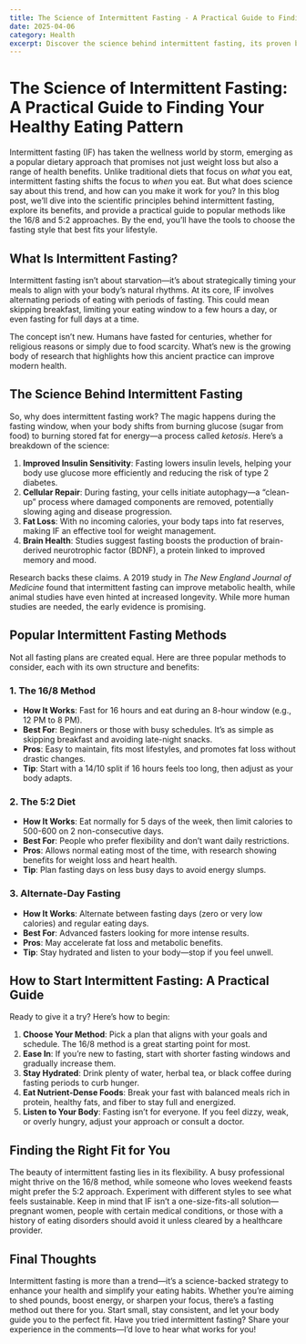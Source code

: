 ```yaml
---
title: The Science of Intermittent Fasting - A Practical Guide to Finding Your Healthy Eating Pattern
date: 2025-04-06
category: Health
excerpt: Discover the science behind intermittent fasting, its proven benefits, and a practical guide to popular methods like 16/8 and 5:2 to find the best healthy eating pattern for you.
---
```


# The Science of Intermittent Fasting: A Practical Guide to Finding Your Healthy Eating Pattern

Intermittent fasting (IF) has taken the wellness world by storm, emerging as a popular dietary approach that promises not just weight loss but also a range of health benefits. Unlike traditional diets that focus on *what* you eat, intermittent fasting shifts the focus to *when* you eat. But what does science say about this trend, and how can you make it work for you? In this blog post, we’ll dive into the scientific principles behind intermittent fasting, explore its benefits, and provide a practical guide to popular methods like the 16/8 and 5:2 approaches. By the end, you’ll have the tools to choose the fasting style that best fits your lifestyle.

## What Is Intermittent Fasting?

Intermittent fasting isn’t about starvation—it’s about strategically timing your meals to align with your body’s natural rhythms. At its core, IF involves alternating periods of eating with periods of fasting. This could mean skipping breakfast, limiting your eating window to a few hours a day, or even fasting for full days at a time.

The concept isn’t new. Humans have fasted for centuries, whether for religious reasons or simply due to food scarcity. What’s new is the growing body of research that highlights how this ancient practice can improve modern health.

## The Science Behind Intermittent Fasting

So, why does intermittent fasting work? The magic happens during the fasting window, when your body shifts from burning glucose (sugar from food) to burning stored fat for energy—a process called *ketosis*. Here’s a breakdown of the science:

1. **Improved Insulin Sensitivity**: Fasting lowers insulin levels, helping your body use glucose more efficiently and reducing the risk of type 2 diabetes.
2. **Cellular Repair**: During fasting, your cells initiate autophagy—a “clean-up” process where damaged components are removed, potentially slowing aging and disease progression.
3. **Fat Loss**: With no incoming calories, your body taps into fat reserves, making IF an effective tool for weight management.
4. **Brain Health**: Studies suggest fasting boosts the production of brain-derived neurotrophic factor (BDNF), a protein linked to improved memory and mood.

Research backs these claims. A 2019 study in *The New England Journal of Medicine* found that intermittent fasting can improve metabolic health, while animal studies have even hinted at increased longevity. While more human studies are needed, the early evidence is promising.

## Popular Intermittent Fasting Methods

Not all fasting plans are created equal. Here are three popular methods to consider, each with its own structure and benefits:

### 1. The 16/8 Method
- **How It Works**: Fast for 16 hours and eat during an 8-hour window (e.g., 12 PM to 8 PM).
- **Best For**: Beginners or those with busy schedules. It’s as simple as skipping breakfast and avoiding late-night snacks.
- **Pros**: Easy to maintain, fits most lifestyles, and promotes fat loss without drastic changes.
- **Tip**: Start with a 14/10 split if 16 hours feels too long, then adjust as your body adapts.

### 2. The 5:2 Diet
- **How It Works**: Eat normally for 5 days of the week, then limit calories to 500-600 on 2 non-consecutive days.
- **Best For**: People who prefer flexibility and don’t want daily restrictions.
- **Pros**: Allows normal eating most of the time, with research showing benefits for weight loss and heart health.
- **Tip**: Plan fasting days on less busy days to avoid energy slumps.

### 3. Alternate-Day Fasting
- **How It Works**: Alternate between fasting days (zero or very low calories) and regular eating days.
- **Best For**: Advanced fasters looking for more intense results.
- **Pros**: May accelerate fat loss and metabolic benefits.
- **Tip**: Stay hydrated and listen to your body—stop if you feel unwell.

## How to Start Intermittent Fasting: A Practical Guide

Ready to give it a try? Here’s how to begin:

1. **Choose Your Method**: Pick a plan that aligns with your goals and schedule. The 16/8 method is a great starting point for most.
2. **Ease In**: If you’re new to fasting, start with shorter fasting windows and gradually increase them.
3. **Stay Hydrated**: Drink plenty of water, herbal tea, or black coffee during fasting periods to curb hunger.
4. **Eat Nutrient-Dense Foods**: Break your fast with balanced meals rich in protein, healthy fats, and fiber to stay full and energized.
5. **Listen to Your Body**: Fasting isn’t for everyone. If you feel dizzy, weak, or overly hungry, adjust your approach or consult a doctor.

## Finding the Right Fit for You

The beauty of intermittent fasting lies in its flexibility. A busy professional might thrive on the 16/8 method, while someone who loves weekend feasts might prefer the 5:2 approach. Experiment with different styles to see what feels sustainable. Keep in mind that IF isn’t a one-size-fits-all solution—pregnant women, people with certain medical conditions, or those with a history of eating disorders should avoid it unless cleared by a healthcare provider.

## Final Thoughts

Intermittent fasting is more than a trend—it’s a science-backed strategy to enhance your health and simplify your eating habits. Whether you’re aiming to shed pounds, boost energy, or sharpen your focus, there’s a fasting method out there for you. Start small, stay consistent, and let your body guide you to the perfect fit. Have you tried intermittent fasting? Share your experience in the comments—I’d love to hear what works for you!
